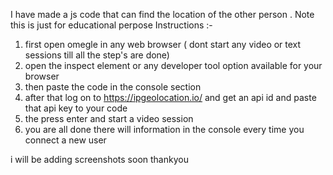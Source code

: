 I have made a js code that can find the location of the other person . Note this is just for educational perpose
Instructions :- 
1. first open omegle in any web browser ( dont start any video or text sessions till all the step's are done)
2. open the inspect element or any developer tool option available for your browser
3. then paste the code in the console section 
4. after that log on to https://ipgeolocation.io/ and get an api id and paste that api key to your code 
5. the press enter and start a video session 
6. you are all done there will information in the console every time you connect a new user 

i will be adding screenshots soon thankyou
